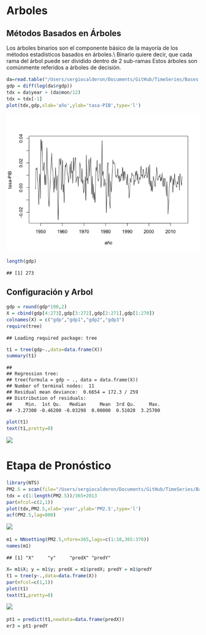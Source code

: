 Arboles
================

## Métodos Basados en Árboles

Los árboles binarios son el componente básico de la mayoría de los
métodos estadísticos basados en árboles.\\ Binario quiere decir, que
cada rama del árbol puede ser dividido dentro de 2 sub-ramas Estos
árboles son comúnmente referidos a árboles de decisión.

``` r
da=read.table("/Users/sergiocalderon/Documents/GitHub/TimeSeries/Bases de Datos/GDPC1.txt",header=T) 
gdp = diff(log(da$rgdp))
tdx = da$year + (da$mon/12)
tdx = tdx[-1]
plot(tdx,gdp,xlab='año',ylab='tasa-PIB',type='l') 
```

![](Arboles_files/figure-gfm/importación%20y%20Gráficas-1.png)<!-- -->

``` r
length(gdp)
```

    ## [1] 273

## Configuración y Arbol

``` r
gdp = round(gdp*100,2)
X = cbind(gdp[4:273],gdp[3:272],gdp[2:271],gdp[1:270])
colnames(X) = c("gdp","gdp1","gdp2","gdp3")
require(tree)
```

    ## Loading required package: tree

``` r
t1 = tree(gdp~.,data=data.frame(X))
summary(t1)
```

    ## 
    ## Regression tree:
    ## tree(formula = gdp ~ ., data = data.frame(X))
    ## Number of terminal nodes:  11 
    ## Residual mean deviance:  0.6654 = 172.3 / 259 
    ## Distribution of residuals:
    ##     Min.  1st Qu.   Median     Mean  3rd Qu.     Max. 
    ## -3.27300 -0.46200 -0.03298  0.00000  0.51020  3.25700

``` r
plot(t1)
text(t1,pretty=0)
```

![](Arboles_files/figure-gfm/Configuración%20y%20Arbol-1.png)<!-- -->

# Etapa de Pronóstico

``` r
library(NTS)
PM2.5 = scan(file="/Users/sergiocalderon/Documents/GitHub/TimeSeries/Bases de Datos/d-Shanghai-1317.txt")
tdx = c(1:length(PM2.5))/365+2013
par(mfcol=c(2,1))
plot(tdx,PM2.5,xlab='year',ylab='PM2.5',type='l') 
acf(PM2.5,lag=800)
```

![](Arboles_files/figure-gfm/Pronóstico-1.png)<!-- -->

``` r
m1 = NNsetting(PM2.5,nfore=365,lags=c(1:10,365:370))
names(m1)
```

    ## [1] "X"     "y"     "predX" "predY"

``` r
X= m1$X; y = m1$y; predX = m1$predX; predY = m1$predY
t1 = tree(y~.,data=data.frame(X))
par(mfcol=c(1,1))
plot(t1)
text(t1,pretty=0) 
```

![](Arboles_files/figure-gfm/Pronóstico-2.png)<!-- -->

``` r
pt1 = predict(t1,newdata=data.frame(predX)) 
er3 = pt1-predY
```
